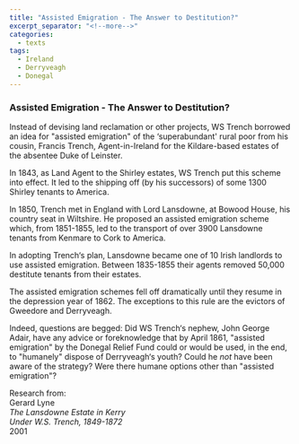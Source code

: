 ```yaml
---
title: "Assisted Emigration - The Answer to Destitution?"
excerpt_separator: "<!--more-->"
categories:
  - texts
tags:
  - Ireland
  - Derryveagh
  - Donegal
---
```

### Assisted Emigration - The Answer to Destitution?

Instead of devising land reclamation or other projects, WS Trench borrowed an idea for "assisted emigration" of the ‘superabundant' rural poor from his cousin, Francis Trench, Agent-in-Ireland for the Kildare-based estates of the absentee Duke of Leinster.  
<!--more-->
In 1843, as Land Agent to the Shirley estates, WS Trench put this scheme into effect. It led to the shipping off (by his successors) of some 1300 Shirley tenants to America.  

In 1850, Trench met in England with Lord Lansdowne, at Bowood House, his country seat in Wiltshire. He proposed an assisted emigration scheme which, from 1851-1855, led to the transport of over 3900 Lansdowne tenants from Kenmare to Cork to America.  

In adopting Trench‘s plan, Lansdowne became one of 10 Irish landlords to use assisted emigration. Between 1835-1855 their agents removed 50,000 destitute tenants from their estates.  

The assisted emigration schemes fell off dramatically until they resume in the depression year of 1862\. The exceptions to this rule are the evictors of Gweedore and Derryveagh.  

Indeed, questions are begged: Did WS Trench‘s nephew, John George Adair, have any advice or foreknowledge that by April 1861, "assisted emigration" by the Donegal Relief Fund could or would be used, in the end, to "humanely" dispose of Derryveagh‘s youth? Could he _not_ have been aware of the strategy? Were there humane options other than "assisted emigration"?  

Research from:  
Gerard Lyne  
_The Lansdowne Estate in Kerry_  
_Under W.S. Trench, 1849-1872_  
2001
